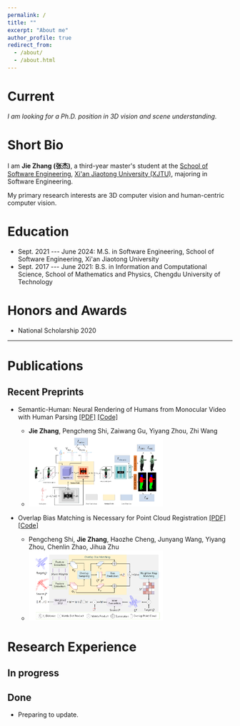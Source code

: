 ```yaml
---
permalink: /
title: ""
excerpt: "About me"
author_profile: true
redirect_from: 
  - /about/
  - /about.html
---
```


Current
===

*I am looking for a Ph.D. position in 3D vision and scene understanding.*


Short Bio
===

I am **Jie Zhang (张杰)**, a third-year master's student at the [School of Software Engineering](http://se.xjtu.edu.cn/), [Xi'an Jiaotong University (XJTU)](http://www.xjtu.edu.cn/), majoring in Software Engineering. 

My primary research interests are 3D computer vision and human-centric computer vision.


Education
===
* Sept. 2021 --- June 2024: M.S. in Software Engineering, School of Software Engineering, Xi'an Jiaotong University
* Sept. 2017 --- June 2021: B.S. in Information and Computational Science, School of Mathematics and Physics, Chengdu University of Technology

Honors and Awards
===
* National Scholarship     2020

---

Publications
===

## Recent Preprints

* Semantic-Human: Neural Rendering of Humans from Monocular Video with Human Parsing [[PDF]](https://arxiv.org/pdf/2308.09894.pdf) [[Code]](https://arxiv.org/pdf/2308.09894.pdf)
  * **Jie Zhang**, Pengcheng Shi, Zaiwang Gu, Yiyang Zhou, Zhi Wang
  * ![Overview](./../images/paper/semantichuman.png)

* Overlap Bias Matching is Necessary for Point Cloud Registration [[PDF]](https://arxiv.org/abs/2308.09364) [[Code]](https://arxiv.org/abs/2308.09364)
  * Pengcheng Shi, **Jie Zhang**, Haozhe Cheng, Junyang Wang, Yiyang Zhou, Chenlin Zhao, Jihua Zhu
  * ![Overview](./../images/paper/overla.png)


<!-- * DualGenerator: Information Interaction-based Generative Network for Point Cloud Completion [[PDF]](https://arxiv.org/pdf/2305.09132.pdf) [[Code]](https://arxiv.org/pdf/2305.09132.pdf)
  * Pengcheng Shi, Haozhe Cheng, Xu Han, Yiyang Zhou, **Jie Zhang**, Jihua Zhu
  * ![Overview](./../images/paper/DualGenerator.png) -->

Research Experience
===

## In progress

<!-- * 3D Gaussian Splatting for Radiance Field Rendering from Blurred Images 
  * **Jie Zhang**
  * ![Overview](./../images/paper/blurcar_resize.png)

* Inverting Neural Radiance Fields for Pose Estimation Insensitive to Initial Conditions
  * **Jie Zhang**
  * ![Overview](./../images/paper/inverse_pose_lego.gif) -->

## Done

* Preparing to update.

<!-- * DualGenerator: Information Interaction-based Generative Network for Point Cloud Completion [[PDF]](https://arxiv.org/pdf/2305.09132.pdf) [[Code]](https://arxiv.org/pdf/2305.09132.pdf)
  * Pengcheng Shi, Haozhe Cheng, Xu Han, Yiyang Zhou, **Jie Zhang**, Jihua Zhu
  * ![Overview](./../images/paper/DualGenerator.png) -->

<script>
document.write("Last modifid at: "+document.lastModified+"" )
</script>